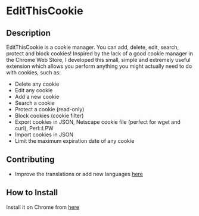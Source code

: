 EditThisCookie
========================

Description
--------------

EditThisCookie is a cookie manager. You can add, delete, edit, search, protect and block cookies!
Inspired by the lack of a good cookie manager in the Chrome Web Store, I developed this small, simple and extremely useful extension which allows you perform anything you might actually need to do with cookies, such as:

* Delete any cookie
* Edit any cookie
* Add a new cookie
* Search a cookie
* Protect a cookie (read-only)
* Block cookies (cookie filter)
* Export cookies in JSON, Netscape cookie file (perfect for wget and curl), Perl::LPW
* Import cookies in JSON
* Limit the maximum expiration date of any cookie


Contributing
--------------
- Improve the translations or add new languages [here](http://www.getlocalization.com/editthiscookie/)


How to Install
--------------

Install it on Chrome from [here](https://chrome.google.com/webstore/detail/edit-this-cookie/fngmhnnpilhplaeedifhccceomclgfbg)
